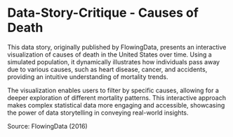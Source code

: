 # Data-Story-Critique - Causes of Death

This data story, originally published by FlowingData, presents an interactive visualization of causes of death in the United States over time. Using a simulated population, it dynamically illustrates how individuals pass away due to various causes, such as heart disease, cancer, and accidents, providing an intuitive understanding of mortality trends.

The visualization enables users to filter by specific causes, allowing for a deeper exploration of different mortality patterns. This interactive approach makes complex statistical data more engaging and accessible, showcasing the power of data storytelling in conveying real-world insights.

Source: FlowingData (2016)
